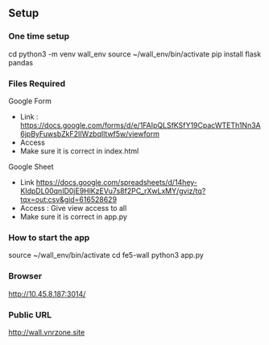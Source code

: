 
## Setup 

### One time setup

cd
python3 -m venv wall_env
source ~/wall_env/bin/activate
pip install flask pandas


### Files Required

Google Form 
  - Link : https://docs.google.com/forms/d/e/1FAIpQLSfKSfY19CpacWTETh1Nn3A6jpByFuwsbZkF2IIWzbqIltwf5w/viewform
  - Access 
  - Make sure it is correct in index.html

Google Sheet
  - Link https://docs.google.com/spreadsheets/d/14hey-KIdpDL00qnID0jE9HlKzEVu7s8f2PC_rXwLxMY/gviz/tq?tqx=out:csv&gid=616528629
  - Access : Give view access to all
  - Make sure it is correct in app.py
  

### How to start the app
source ~/wall_env/bin/activate
cd fe5-wall
python3 app.py


### Browser

http://10.45.8.187:3014/


### Public URL
http://wall.vnrzone.site

